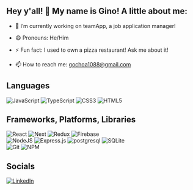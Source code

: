<h2>Hey y'all! 👋 My name is Gino! A little about me:</h2>

- 🔭 I’m currently working on teamApp, a job application manager!
- 😄 Pronouns: He/Him
- ⚡ Fun fact: I used to own a pizza restaurant! Ask me about it!

- 📫 How to reach me: gochoa1088@gmail.com

<h2> Languages </h2>

![JavaScript](https://img.shields.io/badge/javascript-%23323330.svg?style=for-the-badge&logo=javascript&logoColor=%23F7DF1E)
![TypeScript](https://img.shields.io/badge/typescript-%23323330.svg?style=for-the-badge&logo=typescript&logoColor=%3178C6)
![CSS3](https://img.shields.io/badge/css3-%231572B6.svg?style=for-the-badge&logo=css3&logoColor=white)
![HTML5](https://img.shields.io/badge/html5-%23E34F26.svg?style=for-the-badge&logo=html5&logoColor=white)

<h2> Frameworks, Platforms, Libraries </h2>
   
![React](https://img.shields.io/badge/react-%2320232a.svg?style=for-the-badge&logo=react&logoColor=%2361DAFB)
![Next](https://img.shields.io/badge/next.js-000000?style=for-the-badge&logo=nextdotjs&logoColor=white)
![Redux](https://img.shields.io/badge/redux-%23593d88.svg?style=for-the-badge&logo=redux&logoColor=white)
![Firebase](https://img.shields.io/badge/firebase-%231572B6.svg?style=for-the-badge&logo=firebase&logoColor=#FFCA28)
</br>
![NodeJS](https://img.shields.io/badge/node.js-6DA55F?style=for-the-badge&logo=node.js&logoColor=white)
![Express.js](https://img.shields.io/badge/express.js-%23404d59.svg?style=for-the-badge&logo=express&logoColor=%2361DAFB)
![postgresql](https://img.shields.io/badge/PostgreSQL-4169E1?style=for-the-badge&logo=PostgreSQL&logoColor=white)
![SQLite](https://img.shields.io/badge/sqlite-%2307405e.svg?style=for-the-badge&logo=sqlite&logoColor=white)
</br>
![Git](https://img.shields.io/badge/git-white.svg?style=for-the-badge&logo=git&logoColor=black)
![NPM](https://img.shields.io/badge/NPM-%23000000.svg?style=for-the-badge&logo=npm&logoColor=white)


<h2> Socials </h2>

[![LinkedIn](https://img.shields.io/badge/linkedin-%230077B5.svg?style=for-the-badge&logo=linkedin&logoColor=white)](https://www.linkedin.com/in/gino-ochoa)
